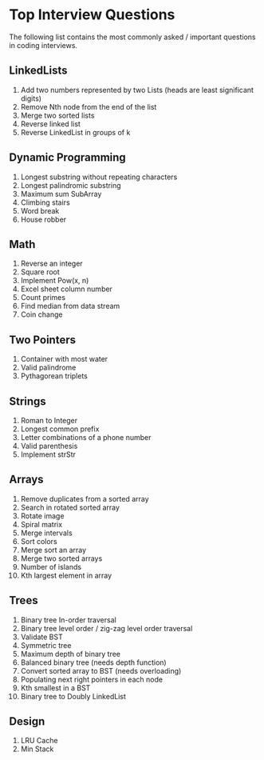 # Top Interview Questions
The following list contains the most commonly asked / important questions in coding interviews.

## LinkedLists
1. Add two numbers represented by two Lists (heads are least significant digits)
2. Remove Nth node from the end of the list
3. Merge two sorted lists
4. Reverse linked list
5. Reverse LinkedList in groups of k

## Dynamic Programming
1. Longest substring without repeating characters
2. Longest palindromic substring
3. Maximum sum SubArray
4. Climbing stairs
5. Word break
6. House robber

## Math
1. Reverse an integer
2. Square root
3. Implement Pow(x, n)
4. Excel sheet column number
5. Count primes
6. Find median from data stream
7. Coin change

## Two Pointers
1. Container with most water
2. Valid palindrome
3. Pythagorean triplets

## Strings
1. Roman to Integer
2. Longest common prefix
3. Letter combinations of a phone number
4. Valid parenthesis
5. Implement strStr

## Arrays
1. Remove duplicates from a sorted array
2. Search in rotated sorted array
3. Rotate image
4. Spiral matrix
5. Merge intervals
6. Sort colors
7. Merge sort an array
8. Merge two sorted arrays
9. Number of islands
10. Kth largest element in array

## Trees
1. Binary tree In-order traversal
2. Binary tree level order / zig-zag level order traversal
3. Validate BST
4. Symmetric tree
5. Maximum depth of binary tree
6. Balanced binary tree (needs depth function)
7. Convert sorted array to BST (needs overloading)
8. Populating next right pointers in each node
9. Kth smallest in a BST
10. Binary tree to Doubly LinkedList

## Design
1. LRU Cache
2. Min Stack